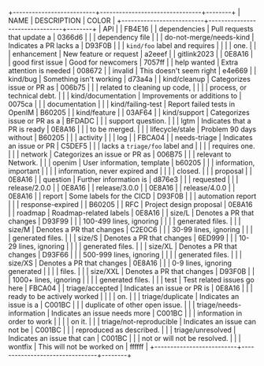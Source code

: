 +--------------------------+--------------------------------+--------+
|           NAME           |          DESCRIPTION           | COLOR  |
+--------------------------+--------------------------------+--------+
| API                      |                                | FB4E16 |
| dependencies             | Pull requests that update a    | 0366d6 |
|                          | dependency file                |        |
| do-not-merge/needs-kind  | Indicates a PR lacks a         | D93F0B |
|                          | `kind/foo` label and requires  |        |
|                          | one.                           |        |
| enhancement              | New feature or request         | a2eeef |
| gitlink2023              |                                | 0E8A16 |
| good first issue         | Good for newcomers             | 7057ff |
| help wanted              | Extra attention is needed      | 008672 |
| invalid                  | This doesn't seem right        | e4e669 |
| kind/bug                 | Something isn't working        | d73a4a |
| kind/cleanup             | Categorizes issue or PR as     | 006b75 |
|                          | related to cleaning up code,   |        |
|                          | process, or technical debt.    |        |
| kind/documentation       | Improvements or additions to   | 0075ca |
|                          | documentation                  |        |
| kind/failing-test        | Report failed tests in OpenIM  | B60205 |
| kind/feature             |                                | 03AF64 |
| kind/support             | Categorizes issue or PR as a   | BFDADC |
|                          | support question.              |        |
| lgtm                     | Indicates that a PR is ready   | 0E8A16 |
|                          | to be merged.                  |        |
| lifecycle/stale          | Problem 90 days without        | B60205 |
|                          | activity                       |        |
| log                      |                                | FBCA04 |
| needs-triage             | Indicates an issue or PR       | C5DEF5 |
|                          | lacks a `triage/foo` label and |        |
|                          | requires one.                  |        |
| network                  | Categorizes an issue or PR as  | 006B75 |
|                          | relevant to Network.           |        |
| openim                   | User information, template     | b60205 |
|                          | information, important         |        |
|                          | information, never expired and |        |
|                          | closed.                        |        |
| proposal                 |                                | 0E8A16 |
| question                 | Further information is         | d876e3 |
|                          | requested                      |        |
| release/2.0.0            |                                | 0E8A16 |
| release/3.0.0            |                                | 0E8A16 |
| release/4.0.0            |                                | 0E8A16 |
| report                   | Some labels for the CICD       | D93F0B |
|                          | automation report              |        |
| response-expired         |                                | B60205 |
| RFC                      | Project design proposal        | 0E8A16 |
| roadmap                  | Roadmap-related labels         | 0E8A16 |
| size/L                   | Denotes a PR that changes      | D93F99 |
|                          | 100-499 lines, ignoring        |        |
|                          | generated files.               |        |
| size/M                   | Denotes a PR that changes      | C2E0C6 |
|                          | 30-99 lines, ignoring          |        |
|                          | generated files.               |        |
| size/S                   | Denotes a PR that changes      | 6ED999 |
|                          | 10-29 lines, ignoring          |        |
|                          | generated files.               |        |
| size/XL                  | Denotes a PR that changes      | D93F66 |
|                          | 500-999 lines, ignoring        |        |
|                          | generated files.               |        |
| size/XS                  | Denotes a PR that changes      | 0E8A16 |
|                          | 0-9 lines, ignoring generated  |        |
|                          | files.                         |        |
| size/XXL                 | Denotes a PR that changes      | D93F0B |
|                          | 1000+ lines, ignoring          |        |
|                          | generated files.               |        |
| test                     | Test related issues go here    | FBCA04 |
| triage/accepted          | Indicates an issue or PR is    | 0E8A16 |
|                          | ready to be actively worked    |        |
|                          | on.                            |        |
| triage/duplicate         | Indicates an issue is a        | C001BC |
|                          | duplicate of other open issue. |        |
| triage/needs-information | Indicates an issue needs more  | C001BC |
|                          | information in order to work   |        |
|                          | on it.                         |        |
| triage/not-reproducible  | Indicates an issue can not be  | C001BC |
|                          | reproduced as described.       |        |
| triage/unresolved        | Indicates an issue that can    | C001BC |
|                          | not or will not be resolved.   |        |
| wontfix                  | This will not be worked on     | ffffff |
+--------------------------+--------------------------------+--------+
